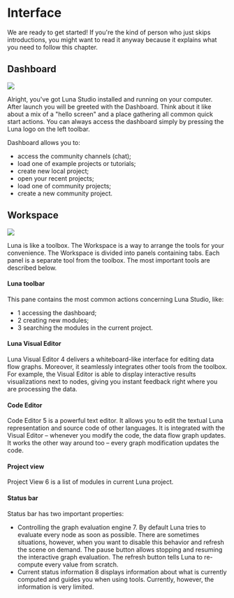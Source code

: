 # Interface

We are ready to get started! If you're the kind of person who just skips introductions, you might want to read it anyway because it explains what you need to follow this chapter.


## Dashboard

![](/assets/hello_screen.png)

Alright, you've got Luna Studio installed and running on your computer. After launch you will be greeted with the Dashboard. Think about it like about a mix of a "hello screen" and a place gathering all common quick start actions. You can always access the dashboard simply by pressing the Luna logo on the left toolbar.

Dashboard allows you to:
  * access the community channels (chat);
  * load one of example projects or tutorials;
  * create new local project; 
  * open your recent projects;
  * load one of community projects;
  * create a new community project. 


## Workspace

![](/assets/workspace.png)

Luna is like a toolbox. The Workspace is a way to arrange the tools for your convenience. The Workspace is divided into panels containing tabs. Each panel is a separate tool from the toolbox. The most important tools are described below.

#### Luna toolbar

This pane contains the most common actions concerning Luna Studio, like:

  * <span class="uiref">1</span> accessing the dashboard;
  * <span class="uiref">2</span> creating new modules;
  * <span class="uiref">3</span> searching the modules in the current project.

#### Luna Visual Editor
Luna Visual Editor <span class="uiref">4</span> delivers a whiteboard-like interface for editing data flow graphs. Moreover, it seamlessly integrates other tools from the toolbox. For example, the Visual Editor is able to display interactive results visualizations next to nodes, giving you instant feedback right where you are processing the data.

#### Code Editor
Code Editor <span class="uiref">5</span> is a powerful text editor. It allows you to edit the textual Luna representation and source code of other languages. It is integrated with the Visual Editor – whenever you modify the code, the data flow graph updates. It works the other way around too – every graph modification updates the code.

#### Project view
Project View <span class="uiref">6</span> is a list of modules in current Luna project.

#### Status bar
Status bar has two important properties: 
* Controlling the graph evaluation engine <span class="uiref">7</span>. By default Luna tries to evaluate every node as soon as possible. There are sometimes situations, however, when you want to disable this behavior and refresh the scene on demand. The pause button allows stopping and resuming the interactive graph evaluation. The refresh button tells Luna to re-compute every value from scratch.
* Current status information <span class="uiref">8</span> displays information about what is currently computed and guides you when using tools. Currently, however, the information is very limited.
